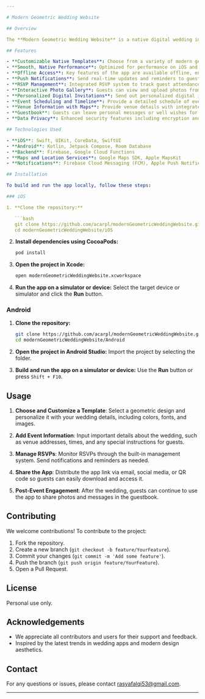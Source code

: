 ```yaml
---

# Modern Geometric Wedding Website

## Overview

The **Modern Geometric Wedding Website** is a native digital wedding invitation app that offers a sleek, contemporary, and geometric-themed experience. Built natively for both iOS and Android, this app allows couples to create a unique, interactive experience for their guests, providing all necessary wedding details in a beautifully designed interface.

## Features

- **Customizable Native Templates**: Choose from a variety of modern geometric templates that are fully customizable to suit the wedding theme.
- **Smooth, Native Performance**: Optimized for performance on iOS and Android devices, ensuring a seamless user experience.
- **Offline Access**: Key features of the app are available offline, ensuring guests always have access to important wedding details.
- **Push Notifications**: Send real-time updates and reminders to guests about wedding events or changes.
- **RSVP Management**: Integrated RSVP system to track guest attendance and manage responses easily.
- **Interactive Photo Gallery**: Guests can view and upload photos from the wedding events directly through the app.
- **Personalized Digital Invitations**: Send out personalized digital invitations that link directly to the app.
- **Event Scheduling and Timeline**: Provide a detailed schedule of events, ensuring guests are always in the loop.
- **Venue Information with Maps**: Provide venue details with integrated maps for easy navigation.
- **Guestbook**: Guests can leave personal messages or well wishes for the couple.
- **Data Privacy**: Enhanced security features including encryption and secure user authentication to protect guest and couple data.

## Technologies Used

- **iOS**: Swift, UIKit, CoreData, SwiftUI
- **Android**: Kotlin, Jetpack Compose, Room Database
- **Backend**: Firebase, Google Cloud Functions
- **Maps and Location Services**: Google Maps SDK, Apple MapsKit
- **Notifications**: Firebase Cloud Messaging (FCM), Apple Push Notification Service (APNS)

## Installation

To build and run the app locally, follow these steps:

### iOS

1. **Clone the repository:**

   ```bash
   git clone https://github.com/acarpl/modernGeometricWeddingWebsite.git
   cd modernGeometricWeddingWebsite/iOS
   ```

2. **Install dependencies using CocoaPods:**

   ```bash
   pod install
   ```

3. **Open the project in Xcode:**

   ```bash
   open modernGeometricWeddingWebsite.xcworkspace
   ```

4. **Run the app on a simulator or device:**
   Select the target device or simulator and click the **Run** button.

### Android

1. **Clone the repository:**

   ```bash
   git clone https://github.com/acarpl/modernGeometricWeddingWebsite.git
   cd modernGeometricWeddingWebsite/Android
   ```

2. **Open the project in Android Studio:**
   Import the project by selecting the folder.

3. **Build and run the app on a simulator or device:**
   Use the **Run** button or press `Shift + F10`.

## Usage

1. **Choose and Customize a Template**: Select a geometric design and personalize it with your wedding details, including colors, fonts, and images.

2. **Add Event Information**: Input important details about the wedding, such as venue addresses, times, and any special instructions for guests.

3. **Manage RSVPs**: Monitor RSVPs through the built-in management system. Send notifications and reminders as needed.

4. **Share the App**: Distribute the app link via email, social media, or QR code so guests can easily download and access it.

5. **Post-Event Engagement**: After the wedding, guests can continue to use the app to share photos and messages in the guestbook.

## Contributing

We welcome contributions! To contribute to the project:

1. Fork the repository.
2. Create a new branch (`git checkout -b feature/YourFeature`).
3. Commit your changes (`git commit -m 'Add some feature'`).
4. Push the branch (`git push origin feature/YourFeature`).
5. Open a Pull Request.

## License

Personal use only.

## Acknowledgements

- We appreciate all contributors and users for their support and feedback.
- Inspired by the latest trends in wedding apps and modern design aesthetics.

## Contact

For any questions or issues, please contact rasyafalqi53@gmail.com.

---
```

